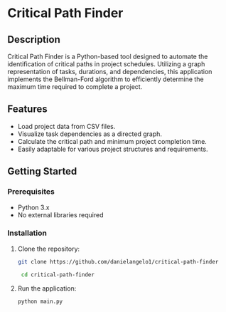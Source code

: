 # Critical Path Finder

## Description

Critical Path Finder is a Python-based tool designed to automate the identification of critical paths in project schedules. Utilizing a graph representation of tasks, durations, and dependencies, this application implements the Bellman-Ford algorithm to efficiently determine the maximum time required to complete a project.

## Features

- Load project data from CSV files.
- Visualize task dependencies as a directed graph.
- Calculate the critical path and minimum project completion time.
- Easily adaptable for various project structures and requirements.

## Getting Started

### Prerequisites

- Python 3.x
- No external libraries required

### Installation

1. Clone the repository:

   ```bash
   git clone https://github.com/danielangelo1/critical-path-finder

    cd critical-path-finder
   ```

2. Run the application:

   ```bash
   python main.py
   ```
